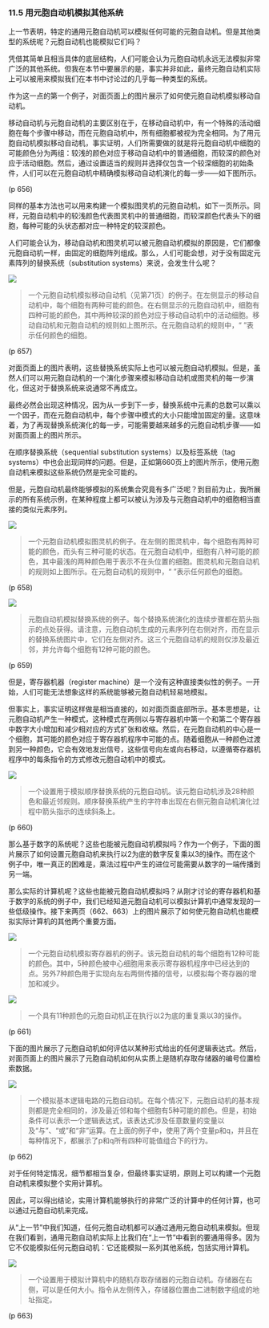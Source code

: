 ### 11.5  用元胞自动机模拟其他系统

上一节表明，特定的通用元胞自动机可以模拟任何可能的元胞自动机。但是其他类型的系统呢？元胞自动机也能模拟它们吗？

凭借其简单且相当具体的底层结构，人们可能会认为元胞自动机永远无法模拟非常广泛的其他系统。但我在本节中要展示的是，事实并非如此，最终元胞自动机实际上可以被用来模拟我们在本书中讨论过的几乎每一种类型的系统。

作为这一点的第一个例子，对面页面上的图片展示了如何使元胞自动机模拟移动自动机。

移动自动机与元胞自动机的主要区别在于，在移动自动机中，有一个特殊的活动细胞在每个步骤中移动，而在元胞自动机中，所有细胞都被视为完全相同。为了用元胞自动机模拟移动自动机，事实证明，人们所需要做的就是将元胞自动机中细胞的可能颜色分为两组：较浅的颜色对应于移动自动机中的普通细胞，而较深的颜色对应于活动细胞。然后，通过设置适当的规则并选择仅包含一个较深细胞的初始条件，人们可以在元胞自动机中精确模拟移动自动机演化的每一步——如下图所示。

(p 656)

同样的基本方法也可以用来构建一个模拟图灵机的元胞自动机，如下一页所示。同样，元胞自动机中的较浅颜色代表图灵机中的普通细胞，而较深颜色代表头下的细胞，每种可能的头状态都对应一种特定的较深颜色。

人们可能会认为，移动自动机和图灵机可以被元胞自动机模拟的原因是，它们都像元胞自动机一样，由固定的细胞阵列组成。那么，人们可能会想，对于没有固定元素阵列的替换系统（substitution systems）来说，会发生什么呢？

![](assets/p657.png)

>一个元胞自动机模拟移动自动机（见第71页）的例子。在左侧显示的移动自动机中，每个细胞有两种可能的颜色。在右侧显示的元胞自动机中，细胞有四种可能的颜色，其中两种较深的颜色对应于移动自动机中的活动细胞。移动自动机和元胞自动机的规则如上图所示。在元胞自动机的规则中，“ ”表示任何颜色的细胞。

(p 657)

对面页面上的图片表明，这些替换系统实际上也可以被元胞自动机模拟。但是，虽然人们可以用元胞自动机的一个演化步骤来模拟移动自动机或图灵机的每一步演化，但这对于替换系统来说通常不再成立。

最终必然会出现这种情况，因为从一步到下一步，替换系统中元素的总数可以乘以一个因子，而在元胞自动机中，每个步骤中模式的大小只能增加固定的量。这意味着，为了再现替换系统演化的每一步，可能需要越来越多的元胞自动机步骤——如对面页面上的图片所示。

在顺序替换系统（sequential substitution systems）以及标签系统（tag systems）中也会出现同样的问题。但是，正如第660页上的图片所示，使用元胞自动机来模拟这些系统仍然是完全可能的。

但是，元胞自动机最终能够模拟的系统集合究竟有多广泛呢？到目前为止，我所展示的所有系统示例，在某种程度上都可以被认为涉及与元胞自动机中的细胞相当直接的类似元素序列。

![](assets/p658.png)

>一个元胞自动机模拟图灵机的例子。在左侧的图灵机中，每个细胞有两种可能的颜色，而头有三种可能的状态。在元胞自动机中，细胞有八种可能的颜色，其中最浅的两种颜色用于表示不在头位置的细胞。图灵机和元胞自动机的规则如上图所示。在元胞自动机的规则中，“ ”表示任何颜色的细胞。

(p 658)

![](assets/p659.png)

>元胞自动机模拟替换系统的例子。每个替换系统演化的连续步骤都在箭头指示的点处获得。请注意，元胞自动机生成的元素序列在右侧对齐，而在显示的替换系统图片中，它们在左侧对齐。这三个元胞自动机的规则仅涉及最近邻，并允许每个细胞有12种可能的颜色。

(p 659)

但是，寄存器机器（register machine）是一个没有这种直接类似性的例子。一开始，人们可能无法想象这样的系统能够被元胞自动机轻易地模拟。

但事实上，事实证明这样做是相当直接的，如对面页面底部所示。基本思想是，让元胞自动机产生一种模式，这种模式在两侧以与寄存器机中第一个和第二个寄存器中数字大小增加和减少相对应的方式扩张和收缩。然后，在元胞自动机的中心是一个细胞，其可能的颜色对应于寄存器机程序中可能的点。随着细胞从一种颜色过渡到另一种颜色，它会有效地发出信号，这些信号向左或向右移动，以遵循寄存器机程序中的每条指令的方式修改元胞自动机中的模式。

![](assets/p660.png)

>一个设置用于模拟顺序替换系统的元胞自动机。该元胞自动机涉及28种颜色和最近邻规则。顺序替换系统产生的字符串出现在右侧元胞自动机演化过程中箭头指示的连续斜条上。

(p 660)

那么基于数字的系统呢？这些也能被元胞自动机模拟吗？作为一个例子，下面的图片展示了如何设置元胞自动机来执行以2为底的数字反复乘以3的操作。而在这个例子中，唯一真正的困难是，乘法过程中产生的进位可能需要从数字的一端传播到另一端。

那么实际的计算机呢？这些也能被元胞自动机模拟吗？从刚才讨论的寄存器机和基于数字的系统的例子中，我们已经知道元胞自动机可以模拟计算机中通常发现的一些低级操作。接下来两页（662、663）上的图片展示了如何使元胞自动机也能模拟实际计算机的其他两个重要方面。

![](assets/p661_1.png)

>一个元胞自动机模拟寄存器机的例子。该元胞自动机的每个细胞有12种可能的颜色。其中，5种颜色被中心细胞用来表示寄存器机程序中已经达到的点。另外7种颜色用于实现向左右两侧传播的信号，以模拟每个寄存器的增加和减少。

![](assets/p661_2.png)

>一个具有11种颜色的元胞自动机正在执行以2为底的重复乘以3的操作。

(p 661)

下面的图片展示了元胞自动机如何评估以某种形式给出的任何逻辑表达式。然后，对面页面上的图片展示了元胞自动机如何从实质上是随机存取存储器的编号位置检索数据。

![](assets/p662.png)

>一个模拟基本逻辑电路的元胞自动机。在每个情况下，元胞自动机的基本规则都是完全相同的，涉及最近邻和每个细胞有5种可能的颜色。但是，初始条件可以表示一个逻辑表达式，该表达式涉及任意数量的变量以及“与”、“或”和“非”运算。在上面的例子中，使用了两个变量p和q，并且在每种情况下，都展示了p和q所有四种可能值组合下的行为。

(p 662)

对于任何特定情况，细节都相当复杂，但最终事实证明，原则上可以构建一个元胞自动机来模拟整个实用计算机。

因此，可以得出结论，实用计算机能够执行的非常广泛的计算中的任何计算，也可以通过元胞自动机来完成。

从“上一节”中我们知道，任何元胞自动机都可以通过通用元胞自动机来模拟。但现在我们看到，通用元胞自动机实际上比我们在“上一节”中看到的要通用得多。因为它不仅能模拟任何元胞自动机：它还能模拟一系列其他系统，包括实用计算机。

![](assets/p663.png)

>一个设置用于模拟计算机中的随机存取存储器的元胞自动机。存储器在右侧，可以是任何大小。指令从左侧传入，存储器位置由二进制数字组成的地址指定。

(p 663)

